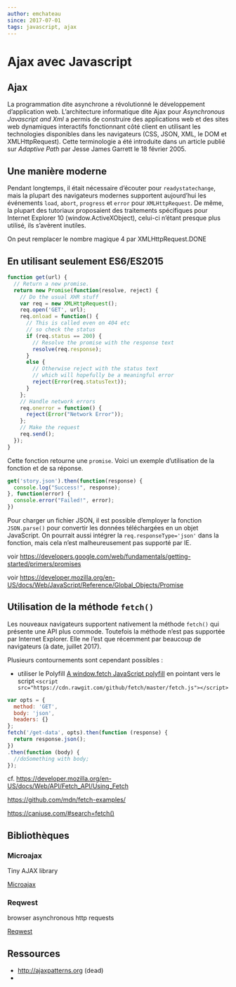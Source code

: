 ```yaml
---
author: emchateau
since: 2017-07-01
tags: javascript, ajax
---
```


# Ajax avec Javascript

## Ajax

La programmation dite asynchrone a révolutionné le développement d’application web. L’architecture informatique dite Ajax pour *Asynchronous Javascript and Xml* a permis de construire des applications web et des sites web dynamiques interactifs fonctionnant côté client en utilisant les technologies disponibles dans les navigateurs (CSS, JSON, XML, le DOM et XMLHttpRequest). Cette terminologie a été introduite dans un article publié sur *Adaptive Path* par Jesse James Garrett le 18 février 2005.

## Une manière moderne

Pendant longtemps, il était nécessaire d’écouter pour `readystatechange`, mais la plupart des navigateurs modernes supportent aujourd’hui les événements `load`, `abort`, `progress` et `error` pour `XMLHttpRequest`. De même, la plupart des tutoriaux proposaient des traitements spécifiques pour Internet Explorer 10 (window.ActiveXObject), celui-ci n’étant presque plus utilisé, ils s’avèrent inutiles.

On peut remplacer le nombre magique 4 par XMLHttpRequest.DONE

## En utilisant seulement ES6/ES2015

```javascript
function get(url) {
  // Return a new promise.
  return new Promise(function(resolve, reject) {
    // Do the usual XHR stuff
    var req = new XMLHttpRequest();
    req.open('GET', url);
    req.onload = function() {
      // This is called even on 404 etc
      // so check the status
      if (req.status == 200) {
        // Resolve the promise with the response text
        resolve(req.response);
      }
      else {
        // Otherwise reject with the status text
        // which will hopefully be a meaningful error
        reject(Error(req.statusText));
      }
    };
    // Handle network errors
    req.onerror = function() {
      reject(Error("Network Error"));
    };
    // Make the request
    req.send();
  });
}
```

Cette fonction retourne une `promise`. Voici un exemple d’utilisation de la fonction et de sa réponse.

```javascript
get('story.json').then(function(response) {
  console.log("Success!", response);
}, function(error) {
  console.error("Failed!", error);
})
```

Pour charger un fichier JSON, il est possible d’employer la fonction `JSON.parse()` pour convertir les données téléchargées en un objet JavaScript. On pourrait aussi intégrer la `req.responseType='json'` dans la fonction, mais cela n’est malheureusement pas supporté par IE.

voir https://developers.google.com/web/fundamentals/getting-started/primers/promises

voir https://developer.mozilla.org/en-US/docs/Web/JavaScript/Reference/Global_Objects/Promise

## Utilisation de la méthode `fetch()`

Les nouveaux navigateurs supportent nativement la méthode `fetch()` qui présente une API plus commode. Toutefois la méthode n’est pas supportée par Internet Explorer. Elle ne l’est que récemment par beaucoup de navigateurs (à date, juillet 2017).

Plusieurs contournements sont cependant possibles :

-  utiliser le Polyfill [A window.fetch JavaScript polyfill](https://github.github.io/fetch/) en pointant vers le script `<script src="https://cdn.rawgit.com/github/fetch/master/fetch.js"></‌script>`

```javascript
var opts = {
  method: 'GET',
  body: 'json',
  headers: {}
};
fetch('/get-data', opts).then(function (response) {
  return response.json();
})
.then(function (body) {
  //doSomething with body;
});
```

cf. https://developer.mozilla.org/en-US/docs/Web/API/Fetch_API/Using_Fetch

https://github.com/mdn/fetch-examples/

<https://caniuse.com/#search=fetch()>

## Bibliothèques

### Microajax

Tiny AJAX library

[Microajax](https://code.google.com/archive/p/microajax/)

### Reqwest

browser asynchronous http requests

[Reqwest](https://github.com/ded/Reqwest)





## Ressources

- http://ajaxpatterns.org (dead)
- ​

